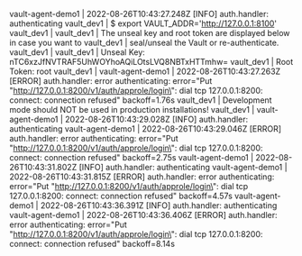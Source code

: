 vault-agent-demo1  | 2022-08-26T10:43:27.248Z [INFO]  auth.handler: authenticating
vault_dev1         |     $ export VAULT_ADDR='http://127.0.0.1:8100'
vault_dev1         |
vault_dev1         | The unseal key and root token are displayed below in case you want to
vault_dev1         | seal/unseal the Vault or re-authenticate.
vault_dev1         |
vault_dev1         | Unseal Key: nTC6xzJfNVTRAF5UhWOYhoAQiLOtsLVQ8NBTxHTTmhw=
vault_dev1         | Root Token: root
vault_dev1         |
vault-agent-demo1  | 2022-08-26T10:43:27.263Z [ERROR] auth.handler: error authenticating: error="Put \"http://127.0.0.1:8200/v1/auth/approle/login\": dial tcp 127.0.0.1:8200: connect: connection refused" backoff=1.76s
vault_dev1         | Development mode should NOT be used in production installations!
vault_dev1         |
vault-agent-demo1  | 2022-08-26T10:43:29.028Z [INFO]  auth.handler: authenticating
vault-agent-demo1  | 2022-08-26T10:43:29.046Z [ERROR] auth.handler: error authenticating: error="Put \"http://127.0.0.1:8200/v1/auth/approle/login\": dial tcp 127.0.0.1:8200: connect: connection refused" backoff=2.75s
vault-agent-demo1  | 2022-08-26T10:43:31.802Z [INFO]  auth.handler: authenticating
vault-agent-demo1  | 2022-08-26T10:43:31.815Z [ERROR] auth.handler: error authenticating: error="Put \"http://127.0.0.1:8200/v1/auth/approle/login\": dial tcp 127.0.0.1:8200: connect: connection refused" backoff=4.57s
vault-agent-demo1  | 2022-08-26T10:43:36.391Z [INFO]  auth.handler: authenticating
vault-agent-demo1  | 2022-08-26T10:43:36.406Z [ERROR] auth.handler: error authenticating: error="Put \"http://127.0.0.1:8200/v1/auth/approle/login\": dial tcp 127.0.0.1:8200: connect: connection refused" backoff=8.14s